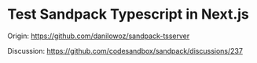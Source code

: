 # Test Sandpack Typescript in Next.js

Origin: https://github.com/danilowoz/sandpack-tsserver

Discussion: https://github.com/codesandbox/sandpack/discussions/237
